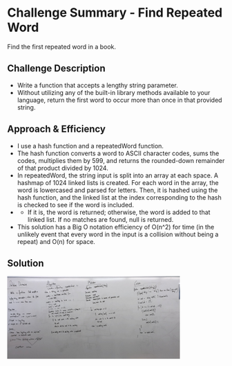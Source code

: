 # Challenge Summary - Find Repeated Word

Find the first repeated word in a book.

## Challenge Description
* Write a function that accepts a lengthy string parameter.
* Without utilizing any of the built-in library methods available to your language, return the first word to occur more than once in that provided string.

## Approach & Efficiency

* I use a hash function and a repeatedWord function.
* The hash function converts a word to ASCII character codes, sums the codes, multiplies them by 599, and returns the rounded-down remainder of that product divided by 1024.
* In repeatedWord, the string input is split into an array at each space. A hashmap of 1024 linked lists is created. For each word in the array, the word is lowercased and parsed for letters. Then, it is hashed using the hash function, and the linked list at the index corresponding to the hash is checked to see if the word is included.
* * If it is, the word is returned; otherwise, the word is added to that linked list. If no matches are found, null is returned.
* This solution has a Big O notation efficiency of O(n^2) for time (in the unlikely event that every word in the input is a collision without being a repeat) and O(n) for space.

## Solution
<img src="./assets/repeated_word.jpg" width=400>
